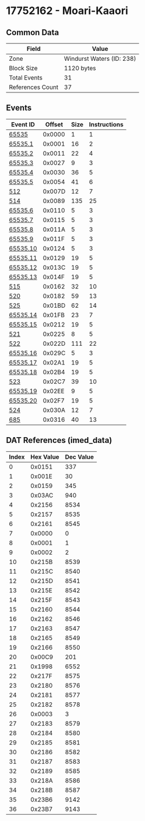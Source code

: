 # 17752162 - Moari-Kaaori

## Common Data

| Field            | Value                     |
|------------------|---------------------------|
| Zone             | Windurst Waters (ID: 238) |
| Block Size       | 1120 bytes                |
| Total Events     | 31                        |
| References Count | 37                        |

## Events

| Event ID                  | Offset   |   Size |   Instructions |
|---------------------------|----------|--------|----------------|
| [65535](./65535.md)       | 0x0000   |      1 |              1 |
| [65535.1](./65535.1.md)   | 0x0001   |     16 |              2 |
| [65535.2](./65535.2.md)   | 0x0011   |     22 |              4 |
| [65535.3](./65535.3.md)   | 0x0027   |      9 |              3 |
| [65535.4](./65535.4.md)   | 0x0030   |     36 |              5 |
| [65535.5](./65535.5.md)   | 0x0054   |     41 |              6 |
| [512](./512.md)           | 0x007D   |     12 |              7 |
| [514](./514.md)           | 0x0089   |    135 |             25 |
| [65535.6](./65535.6.md)   | 0x0110   |      5 |              3 |
| [65535.7](./65535.7.md)   | 0x0115   |      5 |              3 |
| [65535.8](./65535.8.md)   | 0x011A   |      5 |              3 |
| [65535.9](./65535.9.md)   | 0x011F   |      5 |              3 |
| [65535.10](./65535.10.md) | 0x0124   |      5 |              3 |
| [65535.11](./65535.11.md) | 0x0129   |     19 |              5 |
| [65535.12](./65535.12.md) | 0x013C   |     19 |              5 |
| [65535.13](./65535.13.md) | 0x014F   |     19 |              5 |
| [515](./515.md)           | 0x0162   |     32 |             10 |
| [520](./520.md)           | 0x0182   |     59 |             13 |
| [525](./525.md)           | 0x01BD   |     62 |             14 |
| [65535.14](./65535.14.md) | 0x01FB   |     23 |              7 |
| [65535.15](./65535.15.md) | 0x0212   |     19 |              5 |
| [521](./521.md)           | 0x0225   |      8 |              5 |
| [522](./522.md)           | 0x022D   |    111 |             22 |
| [65535.16](./65535.16.md) | 0x029C   |      5 |              3 |
| [65535.17](./65535.17.md) | 0x02A1   |     19 |              5 |
| [65535.18](./65535.18.md) | 0x02B4   |     19 |              5 |
| [523](./523.md)           | 0x02C7   |     39 |             10 |
| [65535.19](./65535.19.md) | 0x02EE   |      9 |              5 |
| [65535.20](./65535.20.md) | 0x02F7   |     19 |              5 |
| [524](./524.md)           | 0x030A   |     12 |              7 |
| [685](./685.md)           | 0x0316   |     40 |             13 |

## DAT References (imed_data)

|   Index | Hex Value   |   Dec Value |
|---------|-------------|-------------|
|       0 | 0x0151      |         337 |
|       1 | 0x001E      |          30 |
|       2 | 0x0159      |         345 |
|       3 | 0x03AC      |         940 |
|       4 | 0x2156      |        8534 |
|       5 | 0x2157      |        8535 |
|       6 | 0x2161      |        8545 |
|       7 | 0x0000      |           0 |
|       8 | 0x0001      |           1 |
|       9 | 0x0002      |           2 |
|      10 | 0x215B      |        8539 |
|      11 | 0x215C      |        8540 |
|      12 | 0x215D      |        8541 |
|      13 | 0x215E      |        8542 |
|      14 | 0x215F      |        8543 |
|      15 | 0x2160      |        8544 |
|      16 | 0x2162      |        8546 |
|      17 | 0x2163      |        8547 |
|      18 | 0x2165      |        8549 |
|      19 | 0x2166      |        8550 |
|      20 | 0x00C9      |         201 |
|      21 | 0x1998      |        6552 |
|      22 | 0x217F      |        8575 |
|      23 | 0x2180      |        8576 |
|      24 | 0x2181      |        8577 |
|      25 | 0x2182      |        8578 |
|      26 | 0x0003      |           3 |
|      27 | 0x2183      |        8579 |
|      28 | 0x2184      |        8580 |
|      29 | 0x2185      |        8581 |
|      30 | 0x2186      |        8582 |
|      31 | 0x2187      |        8583 |
|      32 | 0x2189      |        8585 |
|      33 | 0x218A      |        8586 |
|      34 | 0x218B      |        8587 |
|      35 | 0x23B6      |        9142 |
|      36 | 0x23B7      |        9143 |
